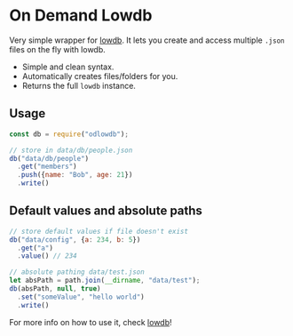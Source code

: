 # On Demand Lowdb
Very simple wrapper for [lowdb](https://www.npmjs.com/package/lowdb). It lets you create and access multiple `.json` files on the fly with lowdb.

- Simple and clean syntax.
- Automatically creates files/folders for you.
- Returns the full `lowdb` instance.

## Usage
```js
const db = require("odlowdb");

// store in data/db/people.json
db("data/db/people")
  .get("members")
  .push({name: "Bob", age: 21})
  .write()
```
## Default values and absolute paths
```js
// store default values if file doesn't exist
db("data/config", {a: 234, b: 5})
  .get("a")
  .value() // 234

// absolute pathing data/test.json
let absPath = path.join(__dirname, "data/test");
db(absPath, null, true)
  .set("someValue", "hello world")
  .write()
```

For more info on how to use it, check [lowdb](https://www.npmjs.com/package/lowdb)!